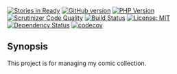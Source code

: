 [![Stories in Ready](https://badge.waffle.io/CrazyDevil/comicsdb.png?label=ready&title=Ready)](https://waffle.io/CrazyDevil/comicsdb?utm_source=badge)
[![GitHub version](https://badge.fury.io/gh/CrazyDevil%2Fcomicsdb.svg)](https://badge.fury.io/gh/CrazyDevil%2Fcomicsdb) [![PHP Version](https://img.shields.io/badge/PHP-v7.0-blue.svg)](https://img.shields.io/badge/PHP-v7.0-blue.svg) [![Scrutinizer Code Quality](https://scrutinizer-ci.com/g/CrazyDevil/comicsdb/badges/quality-score.png?b=develop)](https://scrutinizer-ci.com/g/CrazyDevil/comicsdb/?branch=develop) [![Build Status](https://travis-ci.org/CrazyDevil/comicsdb.svg?branch=develop)](https://travis-ci.org/CrazyDevil/comicsdb) [![License: MIT](https://img.shields.io/badge/License-MIT-yellow.svg)](https://opensource.org/licenses/MIT) [![Dependency Status](https://www.versioneye.com/user/projects/59155078a786140048c81ced/badge.svg?style=flat-square)](https://www.versioneye.com/user/projects/59155078a786140048c81ced) [![codecov](https://codecov.io/gh/CrazyDevil/comicsdb/branch/master/graph/badge.svg)](https://codecov.io/gh/CrazyDevil/comicsdb)

## Synopsis

This project is for managing my comic collection.
